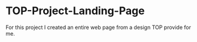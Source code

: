 # TOP-Project-Landing-Page
For this project I created an entire web page from a design TOP provide for me.


